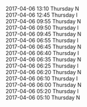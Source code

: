 2017-04-06 13:10 Thursday  N  
2017-04-06 12:45 Thursday  I  
2017-04-06 09:55 Thursday  N  
2017-04-06 09:50 Thursday  I  
2017-04-06 09:45 Thursday  N  
2017-04-06 06:55 Thursday  I  
2017-04-06 06:45 Thursday  N  
2017-04-06 06:40 Thursday  I  
2017-04-06 06:35 Thursday  N  
2017-04-06 06:25 Thursday  I  
2017-04-06 06:20 Thursday  N  
2017-04-06 06:10 Thursday  I  
2017-04-06 06:00 Thursday  N  
2017-04-06 05:20 Thursday  I  
2017-04-06 05:10 Thursday  N  
